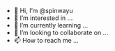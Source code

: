 - 👋 Hi, I’m @spinwayu
- 👀 I’m interested in ...
- 🌱 I’m currently learning ...
- 💞️ I’m looking to collaborate on ...
- 📫 How to reach me ...

<!---
spinwayu/spinwayu is a ✨ special ✨ repository because its `README.md` (this file) appears on your GitHub profile.
You can click the Preview link to take a look at your changes.
--->
